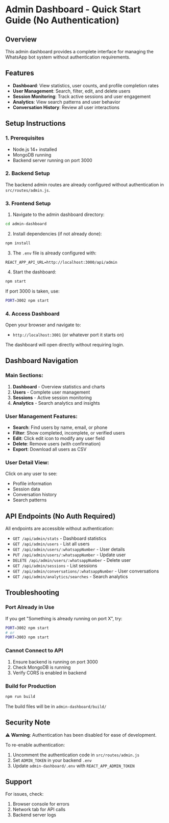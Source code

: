 # Admin Dashboard - Quick Start Guide (No Authentication)

## Overview
This admin dashboard provides a complete interface for managing the WhatsApp bot system without authentication requirements.

## Features
- **Dashboard**: View statistics, user counts, and profile completion rates
- **User Management**: Search, filter, edit, and delete users
- **Session Monitoring**: Track active sessions and user engagement
- **Analytics**: View search patterns and user behavior
- **Conversation History**: Review all user interactions

## Setup Instructions

### 1. Prerequisites
- Node.js 14+ installed
- MongoDB running
- Backend server running on port 3000

### 2. Backend Setup
The backend admin routes are already configured without authentication in `src/routes/admin.js`.

### 3. Frontend Setup

1. Navigate to the admin dashboard directory:
```bash
cd admin-dashboard
```

2. Install dependencies (if not already done):
```bash
npm install
```

3. The `.env` file is already configured with:
```
REACT_APP_API_URL=http://localhost:3000/api/admin
```

4. Start the dashboard:
```bash
npm start
```

If port 3000 is taken, use:
```bash
PORT=3002 npm start
```

### 4. Access Dashboard
Open your browser and navigate to:
- `http://localhost:3001` (or whatever port it starts on)

The dashboard will open directly without requiring login.

## Dashboard Navigation

### Main Sections:
1. **Dashboard** - Overview statistics and charts
2. **Users** - Complete user management
3. **Sessions** - Active session monitoring
4. **Analytics** - Search analytics and insights

### User Management Features:
- **Search**: Find users by name, email, or phone
- **Filter**: Show completed, incomplete, or verified users
- **Edit**: Click edit icon to modify any user field
- **Delete**: Remove users (with confirmation)
- **Export**: Download all users as CSV

### User Detail View:
Click on any user to see:
- Profile information
- Session data
- Conversation history
- Search patterns

## API Endpoints (No Auth Required)

All endpoints are accessible without authentication:

- `GET /api/admin/stats` - Dashboard statistics
- `GET /api/admin/users` - List all users
- `GET /api/admin/users/:whatsappNumber` - User details
- `PUT /api/admin/users/:whatsappNumber` - Update user
- `DELETE /api/admin/users/:whatsappNumber` - Delete user
- `GET /api/admin/sessions` - List sessions
- `GET /api/admin/conversations/:whatsappNumber` - User conversations
- `GET /api/admin/analytics/searches` - Search analytics

## Troubleshooting

### Port Already in Use
If you get "Something is already running on port X", try:
```bash
PORT=3002 npm start
# or
PORT=3003 npm start
```

### Cannot Connect to API
1. Ensure backend is running on port 3000
2. Check MongoDB is running
3. Verify CORS is enabled in backend

### Build for Production
```bash
npm run build
```
The build files will be in `admin-dashboard/build/`

## Security Note
⚠️ **Warning**: Authentication has been disabled for ease of development. 

To re-enable authentication:
1. Uncomment the authentication code in `src/routes/admin.js`
2. Set `ADMIN_TOKEN` in your backend `.env`
3. Update `admin-dashboard/.env` with `REACT_APP_ADMIN_TOKEN`

## Support
For issues, check:
1. Browser console for errors
2. Network tab for API calls
3. Backend server logs
